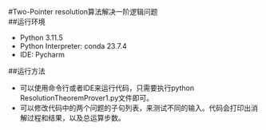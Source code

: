 #Two-Pointer resolution算法解决一阶逻辑问题  
##运行环境  
* Python 3.11.5  
* Python Interpreter: conda 23.7.4  
* IDE: Pycharm
  
##运行方法  
* 可以使用命令行或者IDE来运行代码，只需要执行python ResolutionTheoremProver1.py文件即可。  
* 可以修改代码中的两个问题的子句列表，来测试不同的输入。代码会打印出消解过程和结果，以及总运算步数。